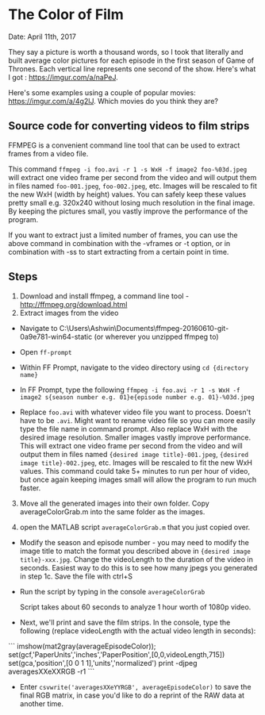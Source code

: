 # The Color of Film

Date: April 11th, 2017

They say a picture is worth a thousand words, so I took that literally and built average color pictures for each episode in the first season of Game of Thrones. Each vertical line represents one second of the show. Here's what I got : <https://imgur.com/a/naPeJ>.

Here's some examples using a couple of popular movies: <https://imgur.com/a/4g2lJ>. Which movies do you think they are?

## Source code for converting videos to film strips

FFMPEG is a convenient command line tool that can be used to extract frames from a video file.

This command `ffmpeg -i foo.avi -r 1 -s WxH -f image2 foo-%03d.jpeg` will extract one video frame per second from the video and will output them in files named `foo-001.jpeg`, `foo-002.jpeg`, etc. Images will be rescaled to fit the new WxH (width by height) values. You can safely keep these values pretty small e.g. 320x240 without losing much resolution in the final image. By keeping the pictures small, you vastly improve the performance of the program.

If you want to extract just a limited number of frames, you can use the above command in combination with the -vframes or -t option, or in combination with -ss to start extracting from a certain point in time.

## Steps

1.  Download and install ffmpeg, a command line tool - <http://ffmpeg.org/download.html>
2.  Extract images from the video

- Navigate to C:\Users\Ashwin\Documents\ffmpeg-20160610-git-0a9e781-win64-static (or wherever you unzipped ffmpeg to)

- Open `ff-prompt`

- Within FF Prompt, navigate to the video directory using `cd {directory name}`

- In FF Prompt, type the following `ffmpeg -i foo.avi -r 1 -s WxH -f image2 s{season number e.g. 01}e{episode number e.g. 01}-%03d.jpeg`

- Replace `foo.avi` with whatever video file you want to process. Doesn't have to be `.avi`. Might want to rename video file so you can more easily type the file name in command prompt. Also replace WxH with the desired image resolution. Smaller images vastly improve performance. This will extract one video frame per second from the video and will output them in files named `{desired image title}-001.jpeg`, `{desired image title}-002.jpeg`, etc. Images will be rescaled to fit the new WxH values. This command could take 5+ minutes to run per hour of video, but once again keeping images small will allow the program to run much faster.

3.  Move all the generated images into their own folder. Copy averageColorGrab.m into the same folder as the images.

4.  open the MATLAB script `averageColorGrab.m` that you just copied over.

- Modify the season and episode number - you may need to modify the image title to match the format you described above in `{desired image title}-xxx.jpg`. Change the videoLength to the duration of the video in seconds. Easiest way to do this is to see how many jpegs you generated in step 1c. Save the file with ctrl+S

- Run the script by typing in the console `averageColorGrab`

  Script takes about 60 seconds to analyze 1 hour worth of 1080p video.

- Next, we'll print and save the film strips. In the console, type the following (replace videoLength with the actual video length in seconds):

<div style="display: flex; justify-content:center">
```
imshow(mat2gray(averageEpisodeColor));
set(gcf,'PaperUnits','inches','PaperPosition',[0,0,videoLength,715])
set(gca,'position',[0 0 1 1],'units','normalized')
print -djpeg averagesXXeXXRGB -r1
```
</div>

- Enter `csvwrite('averagesXXeYYRGB', averageEpisodeColor)` to save the final RGB matrix, in case you'd like to do a reprint of the RAW data at another time.
